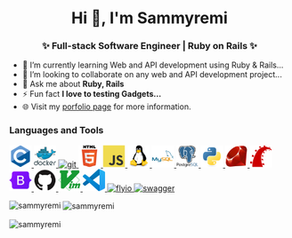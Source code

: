 <h1 align="center">Hi 👋, I'm Sammyremi</h1>
<h3 align="center">✨ Full-stack Software Engineer | Ruby on Rails
✨
</h3>

- 🌱 I’m currently learning Web and API development using Ruby & Rails...
- 👯 I’m looking to collaborate on any web and API development project...
- 💬 Ask me about **Ruby, Rails**
- ⚡ Fun fact **I love to testing Gadgets...**
- 🌐 Visit my [porfolio page](https://officialsammyremi.fly.dev/) for more information.

<h3>Languages and Tools</h3>
 <p align="left"> <a href="https://www.cprogramming.com/" target="_blank"> <img src="https://raw.githubusercontent.com/devicons/devicon/master/icons/c/c-original.svg" alt="c" width="40" height="40"/> <a href="https://www.docker.com/" target="_blank"> <img src="https://raw.githubusercontent.com/devicons/devicon/master/icons/docker/docker-original-wordmark.svg" alt="docker" width="40" height="40"/> </a> <a href="https://git-scm.com/" target="_blank"> <img src="https://www.vectorlogo.zone/logos/git-scm/git-scm-icon.svg" alt="git" width="40" height="40"/> </a> <a href="https://www.w3.org/html/" target="_blank"> <img src="https://raw.githubusercontent.com/devicons/devicon/master/icons/html5/html5-original-wordmark.svg" alt="html5" width="40" height="40"/> </a> <a href="https://developer.mozilla.org/en-US/docs/Web/JavaScript" target="_blank"> <img src="https://raw.githubusercontent.com/devicons/devicon/master/icons/javascript/javascript-original.svg" alt="javascript" width="40" height="40"/> </a> <a href="https://www.linux.org/" target="_blank"> <img src="https://raw.githubusercontent.com/devicons/devicon/master/icons/linux/linux-original.svg" alt="linux" width="40" height="40"/> </a> <a href="https://www.mysql.com/" target="_blank"> <img src="https://raw.githubusercontent.com/devicons/devicon/master/icons/mysql/mysql-original-wordmark.svg" alt="mysql" width="40" height="40"/> </a> <a href="https://www.postgresql.org" target="_blank"> <img src="https://raw.githubusercontent.com/devicons/devicon/master/icons/postgresql/postgresql-original-wordmark.svg" alt="postgresql" width="40" height="40"/> </a> <a href="https://www.python.org" target="_blank"> <img src="https://raw.githubusercontent.com/devicons/devicon/master/icons/python/python-original.svg" alt="python" width="40" height="40"/> </a>
 <a href="https://www.ruby-lang.org/en/" target="_blank"> <img src="https://github.com/devicons/devicon/blob/master/icons/ruby/ruby-original.svg" alt="ruby" width="40" height="40"/> </a>  <a href="https://rubyonrails.org/" target="_blank"> <img src="https://github.com/devicons/devicon/blob/master/icons/rails/rails-plain.svg" alt="rails" width="40" height="40"/> </a> <a href="https://getbootstrap.com/" target="_blank"> <img src="https://github.com/devicons/devicon/blob/master/icons/bootstrap/bootstrap-original.svg" alt="bootstrap" width="40" height="40"/> </a> <a href="https://github.com/" target="_blank"> <img src="https://github.com/devicons/devicon/blob/master/icons/github/github-original.svg" alt="github" width="40" height="40"/> </a> <a href="https://www.vim.org/" target="_blank"> <img src="https://github.com/devicons/devicon/blob/master/icons/vim/vim-plain.svg" alt="vim" width="40" height="40"/> </a> <a href="https://code.visualstudio.com/" target="_blank"> <img src="https://github.com/devicons/devicon/blob/master/icons/vscode/vscode-original.svg" alt="vscode" width="40" height="40"/> </a> <a href="https://fly.io/" target="_blank"> <img src="https://encrypted-tbn0.gstatic.com/images?q=tbn:ANd9GcTFXfWFojFf5X2AC-XFPvYvXaD9E4Vvj0kmG5eI6yjwB0CUmFyIdu1QOgNPaaDIHcY1o6w&usqp=CAU" alt="flyio" width="40" height="40"/> </a> <a href="https://swagger.io/" target="_blank"> <img src="https://camo.githubusercontent.com/96e43701d83561899724a89d71187445b7b8f4fe84518a3ea5bec8f85bd207bf/68747470733a2f2f63646e2e737667706f726e2e636f6d2f6c6f676f732f737761676765722e737667" alt="swagger" width="40" height="40"/> </a> </p>

<p><img align="left" src="https://github-readme-stats-sigma-five.vercel.app/api/top-langs?username=sammyremi&show_icons=true&locale=en&layout=compact" alt="sammyremi" /></p>

<p>&nbsp;<img align="center" src="https://github-readme-stats-sigma-five.vercel.app/api?username=sammyremi&show_icons=true&locale=en" alt="sammyremi" /></p>

<p><img align="center" src="https://github-readme-streak-stats.herokuapp.com/?user=s&" alt="sammyremi" /></p>
